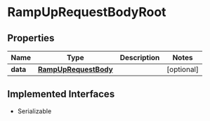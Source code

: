 

# RampUpRequestBodyRoot


## Properties

Name | Type | Description | Notes
------------ | ------------- | ------------- | -------------
**data** | [**RampUpRequestBody**](RampUpRequestBody.md) |  |  [optional]


## Implemented Interfaces

* Serializable


